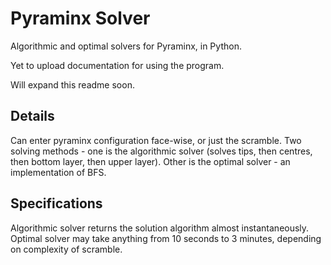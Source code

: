 # Pyraminx Solver
Algorithmic and optimal solvers for Pyraminx, in Python.

Yet to upload documentation for using the program.

Will expand this readme soon.

## Details
Can enter pyraminx configuration face-wise, or just the scramble.
Two solving methods - one is the algorithmic solver (solves tips, then centres, then bottom layer, then upper layer). Other is the optimal solver - an implementation of BFS.

## Specifications
Algorithmic solver returns the solution algorithm almost instantaneously.
Optimal solver may take anything from 10 seconds to 3 minutes, depending on complexity of scramble.
